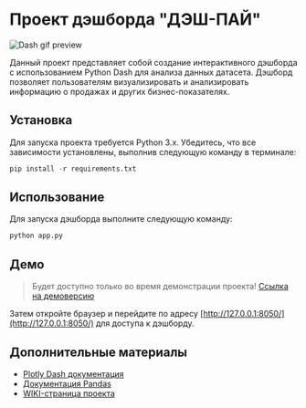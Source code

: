# Проект дэшборда "ДЭШ-ПАЙ"
![Dash gif preview](https://codelab.tpu.ru/adk26/dashboard-py/-/raw/main/doc/gif/readme-gif.gif?ref_type=heads)

Данный проект представляет собой создание интерактивного дэшборда с использованием Python Dash для анализа данных датасета. Дэшборд позволяет пользователям визуализировать и анализировать информацию о продажах и других бизнес-показателях.

## Установка
Для запуска проекта требуется Python 3.x. Убедитесь, что все зависимости установлены, выполнив следующую команду в терминале:
```python
pip install -r requirements.txt
```

## Использование
Для запуска дэшборда выполните следующую команду:
```bash
python app.py
```

## Демо
> Будет доступно только во время демонстрации проекта!
[Ссылка на демоверсию](https://dash-py.onrender.com/)


Затем откройте браузер и перейдите по адресу [http://127.0.0.1:8050/](http://127.0.0.1:8050/) для доступа к дэшборду.

## Дополнительные материалы
- [Plotly Dash документация](https://dash.plotly.com/)
- [Документация Pandas](https://pandas.pydata.org/pandas-docs/stable/index.html)
- [WIKI-страница проекта](https://codelab.tpu.ru/adk26/dashboard-py/-/wikis/home)
